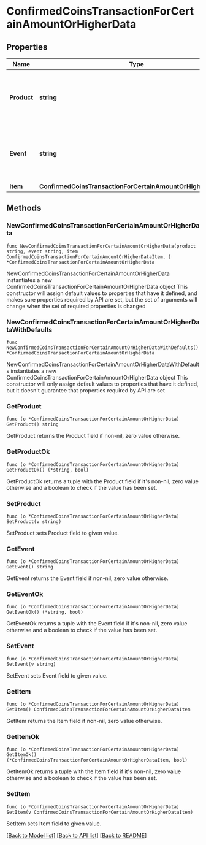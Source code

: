 # ConfirmedCoinsTransactionForCertainAmountOrHigherData

## Properties

Name | Type | Description | Notes
------------ | ------------- | ------------- | -------------
**Product** | **string** | Represents the Crypto APIs 2.0 product which sends the callback. | 
**Event** | **string** | Defines the specific event, for which a callback subscription is set. | 
**Item** | [**ConfirmedCoinsTransactionForCertainAmountOrHigherDataItem**](ConfirmedCoinsTransactionForCertainAmountOrHigherDataItem.md) |  | 

## Methods

### NewConfirmedCoinsTransactionForCertainAmountOrHigherData

`func NewConfirmedCoinsTransactionForCertainAmountOrHigherData(product string, event string, item ConfirmedCoinsTransactionForCertainAmountOrHigherDataItem, ) *ConfirmedCoinsTransactionForCertainAmountOrHigherData`

NewConfirmedCoinsTransactionForCertainAmountOrHigherData instantiates a new ConfirmedCoinsTransactionForCertainAmountOrHigherData object
This constructor will assign default values to properties that have it defined,
and makes sure properties required by API are set, but the set of arguments
will change when the set of required properties is changed

### NewConfirmedCoinsTransactionForCertainAmountOrHigherDataWithDefaults

`func NewConfirmedCoinsTransactionForCertainAmountOrHigherDataWithDefaults() *ConfirmedCoinsTransactionForCertainAmountOrHigherData`

NewConfirmedCoinsTransactionForCertainAmountOrHigherDataWithDefaults instantiates a new ConfirmedCoinsTransactionForCertainAmountOrHigherData object
This constructor will only assign default values to properties that have it defined,
but it doesn't guarantee that properties required by API are set

### GetProduct

`func (o *ConfirmedCoinsTransactionForCertainAmountOrHigherData) GetProduct() string`

GetProduct returns the Product field if non-nil, zero value otherwise.

### GetProductOk

`func (o *ConfirmedCoinsTransactionForCertainAmountOrHigherData) GetProductOk() (*string, bool)`

GetProductOk returns a tuple with the Product field if it's non-nil, zero value otherwise
and a boolean to check if the value has been set.

### SetProduct

`func (o *ConfirmedCoinsTransactionForCertainAmountOrHigherData) SetProduct(v string)`

SetProduct sets Product field to given value.


### GetEvent

`func (o *ConfirmedCoinsTransactionForCertainAmountOrHigherData) GetEvent() string`

GetEvent returns the Event field if non-nil, zero value otherwise.

### GetEventOk

`func (o *ConfirmedCoinsTransactionForCertainAmountOrHigherData) GetEventOk() (*string, bool)`

GetEventOk returns a tuple with the Event field if it's non-nil, zero value otherwise
and a boolean to check if the value has been set.

### SetEvent

`func (o *ConfirmedCoinsTransactionForCertainAmountOrHigherData) SetEvent(v string)`

SetEvent sets Event field to given value.


### GetItem

`func (o *ConfirmedCoinsTransactionForCertainAmountOrHigherData) GetItem() ConfirmedCoinsTransactionForCertainAmountOrHigherDataItem`

GetItem returns the Item field if non-nil, zero value otherwise.

### GetItemOk

`func (o *ConfirmedCoinsTransactionForCertainAmountOrHigherData) GetItemOk() (*ConfirmedCoinsTransactionForCertainAmountOrHigherDataItem, bool)`

GetItemOk returns a tuple with the Item field if it's non-nil, zero value otherwise
and a boolean to check if the value has been set.

### SetItem

`func (o *ConfirmedCoinsTransactionForCertainAmountOrHigherData) SetItem(v ConfirmedCoinsTransactionForCertainAmountOrHigherDataItem)`

SetItem sets Item field to given value.



[[Back to Model list]](../README.md#documentation-for-models) [[Back to API list]](../README.md#documentation-for-api-endpoints) [[Back to README]](../README.md)


